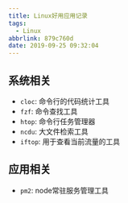 ```yaml
---
title: Linux好用应用记录
tags:
  - Linux
abbrlink: 879c760d
date: 2019-09-25 09:32:04
---
```


## 系统相关

- `cloc`: 命令行的代码统计工具
- `fzf`: 命令查找工具
- `htop`: 命令行任务管理器
- `ncdu`: 大文件检索工具
- `iftop`: 用于查看当前流量的工具


## 应用相关

- `pm2`: node常驻服务管理工具
